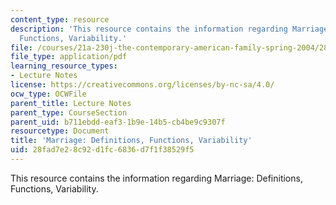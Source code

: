 ```yaml
---
content_type: resource
description: 'This resource contains the information regarding Marriage: Definitions,
  Functions, Variability.'
file: /courses/21a-230j-the-contemporary-american-family-spring-2004/28fad7e28c92d1fc6836d7f1f38529f5_MIT21A_230JS04_marriagedefi.pdf
file_type: application/pdf
learning_resource_types:
- Lecture Notes
license: https://creativecommons.org/licenses/by-nc-sa/4.0/
ocw_type: OCWFile
parent_title: Lecture Notes
parent_type: CourseSection
parent_uid: b711ebdd-eaf3-1b9e-14b5-cb4be9c9307f
resourcetype: Document
title: 'Marriage: Definitions, Functions, Variability'
uid: 28fad7e2-8c92-d1fc-6836-d7f1f38529f5
---
```

This resource contains the information regarding Marriage: Definitions, Functions, Variability.